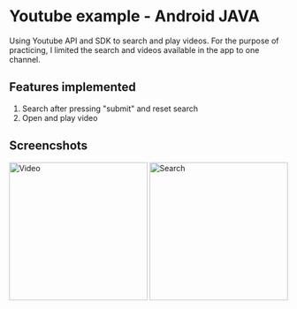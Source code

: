 # Youtube example - Android JAVA
Using Youtube API and SDK to search and play videos. For the purpose of practicing, I limited the search and videos available in the app to one channel.

## Features implemented
1. Search after pressing "submit" and reset search 
2. Open and play video

## Screencshots
<img width="250" alt="Video" src="https://i.imgur.com/KmcAuLH.png"/> 
<img width="250" alt="Search" src="https://i.imgur.com/aS520or.png"/>
